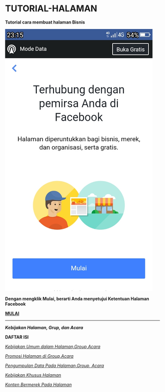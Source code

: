 # TUTORIAL-HALAMAN
**Tutorial cara membuat halaman Bisnis**

![img](https://github.com/Buat-Halaman-Bisnis-Kamu/TUTORIAL-HALAMAN/blob/master/Screenshot_2020-06-15-23-15-49.jpg)

**Dengan mengklik Mulai, berarti Anda menyetujui Ketentuan Halaman Facebook**

[**MULAI**](https://m.facebook.com/pages/creation/?ref_type=pages_tab_launch_point)

----

***Kebijakan Halaman, Grup, dan Acara***

**DAFTAR ISI**

[*Kebijakan Umum dalam Halaman,Group,Acara*](https://m.facebook.com/policies/pages_groups_events/policies)

[*Promosi Halaman di Group,Acara*](https://m.facebook.com/policies/pages_groups_events/promotions_on_pages_groups_and_events)

[*Pengumpulan Data Pada Halaman,Group, Acara*](https://m.facebook.com/policies/pages_groups_events/?_rdr#!/policies/pages_groups_events/collection_of_data)

[*Kebijakan Khusus Halaman*](https://m.facebook.com/policies/pages_groups_events/pages_specific_policies)

[*Konten Bermerek Pada Halaman*](https://m.facebook.com/policies/pages_groups_events/branded_content_on_pages)
